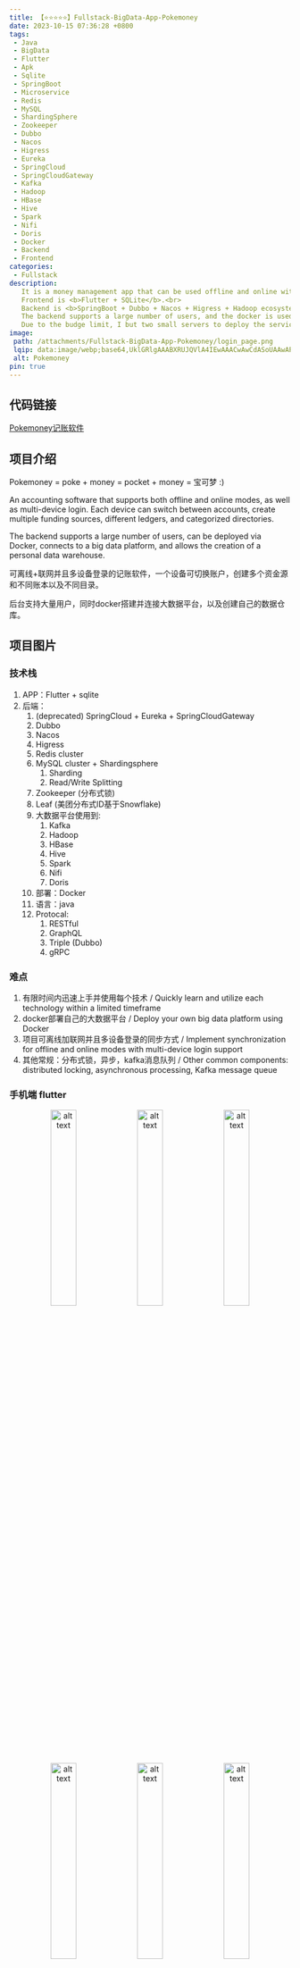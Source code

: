```yaml
---
title: 【⭐⭐⭐⭐⭐】Fullstack-BigData-App-Pokemoney
date: 2023-10-15 07:36:28 +0800
tags:
 - Java
 - BigData
 - Flutter
 - Apk
 - Sqlite
 - SpringBoot
 - Microservice
 - Redis
 - MySQL
 - ShardingSphere
 - Zookeeper
 - Dubbo
 - Nacos
 - Higress
 - Eureka
 - SpringCloud
 - SpringCloudGateway
 - Kafka
 - Hadoop
 - HBase
 - Hive
 - Spark
 - Nifi
 - Doris
 - Docker
 - Backend
 - Frontend
categories:
 - Fullstack
description: 
   It is a money management app that can be used offline and online with syncronization, and can be logged in on multiple devices with syncronization. 
   Frontend is <b>Flutter + SQLite</b>.<br>
   Backend is <b>SpringBoot + Dubbo + Nacos + Higress + Hadoop ecosystem + Nifi + Spark + Doris + Kafka + Zookeeper + Redis + MySQL + Docker</b>. <br>
   The backend supports a large number of users, and the docker is used to build and connect to the big data platform, as well as create its own data warehouse. <br>
   Due to the budge limit, I but two small servers to deploy the services separately.
image:
 path: /attachments/Fullstack-BigData-App-Pokemoney/login_page.png
 lqip: data:image/webp;base64,UklGRlgAAABXRUJQVlA4IEwAAACwAwCdASoUAAwAPxFwsFAsJiSisAgBgCIJZwDG9BwbgjPTJJciAAD+7WF2z8MjknSrkzEEE6bg7/sBQsJe1JBQ7JIeBiRLM1lRp8AA
 alt: Pokemoney
pin: true
---
```


## 代码链接

[Pokemoney记账软件](https://github.com/DuGuYifei/Pokemoney)

## 项目介绍
Pokemoney = poke + money = pocket + money = 宝可梦 :)

An accounting software that supports both offline and online modes, as well as multi-device login. Each device can switch between accounts, create multiple funding sources, different ledgers, and categorized directories.

The backend supports a large number of users, can be deployed via Docker, connects to a big data platform, and allows the creation of a personal data warehouse.

可离线+联网并且多设备登录的记账软件，一个设备可切换账户，创建多个资金源和不同账本以及不同目录。

后台支持大量用户，同时docker搭建并连接大数据平台，以及创建自己的数据仓库。

## 项目图片

### 技术栈
1. APP：Flutter + sqlite
2. 后端：
   1. (deprecated) SpringCloud + Eureka + SpringCloudGateway
   2. Dubbo
   3. Nacos
   4. Higress
   5. Redis cluster
   6. MySQL cluster + Shardingsphere
      1. Sharding
      2. Read/Write Splitting
   7. Zookeeper (分布式锁)
   8. Leaf (美团分布式ID基于Snowflake)
   9. 大数据平台使用到:
      1.  Kafka
      2.  Hadoop
      3.  HBase
      4.  Hive
      5.  Spark
      6.  Nifi
      7.  Doris
   10. 部署：Docker
   11. 语言：java
   12. Protocal:
       1.  RESTful
       2.  GraphQL
       3.  Triple (Dubbo)
       1.  gRPC

### 难点
1. 有限时间内迅速上手并使用每个技术 / Quickly learn and utilize each technology within a limited timeframe
2. docker部署自己的大数据平台 / Deploy your own big data platform using Docker
3. 项目可离线加联网并且多设备登录的同步方式 / Implement synchronization for offline and online modes with multi-device login support
4. 其他常规：分布式锁，异步，kafka消息队列 / Other common components: distributed locking, asynchronous processing, Kafka message queue

### 手机端 flutter

<div style="text-align:center;">
    <img alt="alt text" src="/attachments/Fullstack-BigData-App-Pokemoney/login_page.png" width="30%" style="display:inline-block;">
    <img alt="alt text" src="/attachments/Fullstack-BigData-App-Pokemoney/Ledger_books.png" width="30%" style="display:inline-block;">
    <img alt="alt text" src="/attachments/Fullstack-BigData-App-Pokemoney/The_app_navigation.png" width="30%" style="display:inline-block;">
    <img alt="alt text" src="/attachments/Fullstack-BigData-App-Pokemoney/main_page_1.png" width="30%" style="display:inline-block;">
    <img alt="alt text" src="/attachments/Fullstack-BigData-App-Pokemoney/Funds_main.png" width="30%" style="display:inline-block;">
    <img alt="alt text" src="/attachments/Fullstack-BigData-App-Pokemoney/Funds_MoreDetails.png" width="30%" style="display:inline-block;">
</div>

### 后端架构
1. v1: SpringClould + Eureka + SpringCloudGateway
![alt text](/attachments/Fullstack-BigData-App-Pokemoney/Frame_1.png)
2. v2: Dubbo + Nacos + SpringCloudGateway
![alt text](/attachments/Fullstack-BigData-App-Pokemoney/Frame_2.png) 
3. v3: Dubbo + Nacos + Higress
![alt text](/attachments/Fullstack-BigData-App-Pokemoney/Frame_6.png)

### 大数据架构
1. v1
   ![alt text](/attachments/Fullstack-BigData-App-Pokemoney/Frame_3.png)
2. v2
   ![alt text](/attachments/Fullstack-BigData-App-Pokemoney/Frame_4.png) 